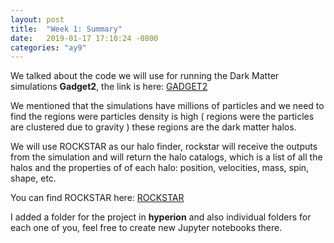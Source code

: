```yaml
---
layout: post
title:  "Week 1: Summary"
date:   2019-01-17 17:10:24 -0800
categories: "ay9"
---
```


We talked about the code we will use for running the Dark Matter  simulations **Gadget2**, the link is here: [GADGET2]( https://wwwmpa.mpa-garching.mpg.de/gadget/ )

We mentioned that the simulations have millions of particles and we need to find the regions were particles density is high ( regions were the particles are clustered due to gravity ) these regions are the dark matter halos.

We will use ROCKSTAR as our halo finder, rockstar will receive the outputs from the simulation and will return the halo catalogs, which is a list of all the halos and the properties of of each halo: position, velocities, mass, spin, shape, etc.

You can find ROCKSTAR here:   [ ROCKSTAR ]( https://bitbucket.org/gfcstanford/rockstar )

I added a folder for the project in **hyperion** and also individual folders for each one of you, feel free to create new Jupyter notebooks there.  
